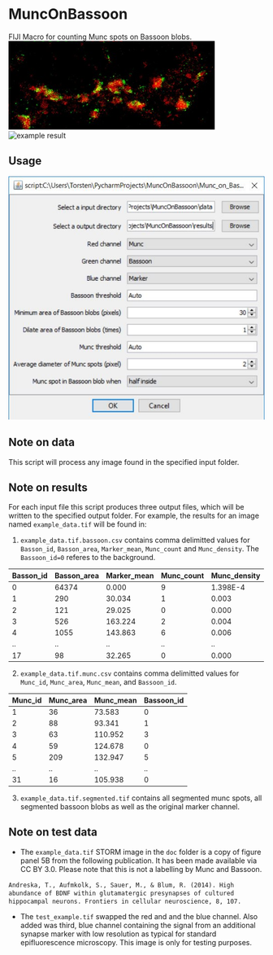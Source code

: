 # MuncOnBassoon
FIJI Macro for counting Munc spots on Bassoon blobs.
![example data](data/example_data.tif) ![example result](result/example_data.tif.segmented.tif)

## Usage

![Interface](doc/Munc_on_Bassoon_Interface.JPG)

## Note on data

This script will process any image found in the specified input folder.

## Note on results

For each input file  this script produces three output files, which will be written to the specified output folder. For example, the results for an image named `example_data.tif` will be found in:

1. `example_data.tif.bassoon.csv` contains comma delimitted values for `Basson_id`, `Basson_area`, `Marker_mean`, `Munc_count` and `Munc_density`. The `Bassoon_id=0` referes to the background.

|Basson_id|Basson_area|Marker_mean|Munc_count|Munc_density|
|---------|-----------|-----------|----------|------------|
|0        |64374      |0.000      |9         |1.398E-4    |
|1        |290        |30.034     |1         |0.003       |
|2        |121        |29.025     |0         |0.000       |
|3        |526        |163.224    |2         |0.004       |
|4        |1055       |143.863    |6         |0.006       |
|..       |..         |..         |..        |..          |
|17       |98         |32.265     |0         |0.000       |

2. `example_data.tif.munc.csv` contains comma delimitted values for `Munc_id`, `Munc_area`, `Munc_mean`, and `Bassoon_id`.

|Munc_id|Munc_area|Munc_mean|Bassoon_id|
|-------|---------|---------|----------|
|1      |36       |73.583   |0         |
|2      |88       |93.341   |1         |
|3      |63       |110.952  |3         |
|4      |59       |124.678  |0         |
|5      |209      |132.947  |5         |
|..     |..       |..       |..        |
|31     |16       |105.938  |0         |

3. `example_data.tif.segmented.tif` contains all segmented munc spots, all segmented bassoon blobs as well as the original marker channel.


## Note on test data
* The `example_data.tif` STORM image in the `doc` folder is a copy of figure panel 5B from the following publication. It has been made available via CC BY 3.0. Please note that this is not a labelling by Munc and Bassoon.
```
Andreska, T., Aufmkolk, S., Sauer, M., & Blum, R. (2014). High abundance of BDNF within glutamatergic presynapses of cultured hippocampal neurons. Frontiers in cellular neuroscience, 8, 107.
```
* The `test_example.tif` swapped the red and and the blue channel. Also added was third, blue channel containing the signal from an additional synapse marker with low resolution as typical for standard epifluorescence microscopy. This image is only for testing purposes.   
